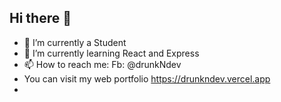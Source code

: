 ## Hi there 👋

- 🔭 I’m currently a Student
- 🌱 I’m currently learning React and Express
- 📫 How to reach me: Fb: @drunkNdev
- You can visit my web portfolio https://drunkndev.vercel.app
- 

